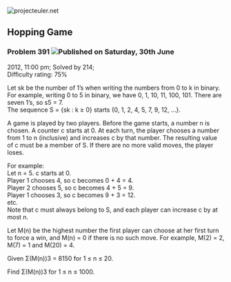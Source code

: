 ![projecteuler.net](images/print_page_logo.png)

## Hopping Game

### Problem 391 ![](images/icon_info.png)Published on Saturday, 30th June
2012, 11:00 pm; Solved by 214;  
Difficulty rating: 75%

Let sk be the number of 1’s when writing the numbers from 0 to k in binary.  
For example, writing 0 to 5 in binary, we have 0, 1, 10, 11, 100, 101. There
are seven 1’s, so s5 = 7.  
The sequence S = {sk : k ≥ 0} starts {0, 1, 2, 4, 5, 7, 9, 12, ...}.  

A game is played by two players. Before the game starts, a number n is chosen.
A counter c starts at 0. At each turn, the player chooses a number from 1 to n
(inclusive) and increases c by that number. The resulting value of c must be a
member of S. If there are no more valid moves, the player loses.

For example:  
Let n = 5. c starts at 0.  
Player 1 chooses 4, so c becomes 0 + 4 = 4.  
Player 2 chooses 5, so c becomes 4 + 5 = 9.  
Player 1 chooses 3, so c becomes 9 + 3 = 12.  
etc.  
Note that c must always belong to S, and each player can increase c by at most
n.

Let M(n) be the highest number the first player can choose at her first turn
to force a win, and M(n) = 0 if there is no such move. For example, M(2) = 2,
M(7) = 1 and M(20) = 4.

Given Σ(M(n))3 = 8150 for 1 ≤ n ≤ 20.

Find Σ(M(n))3 for 1 ≤ n ≤ 1000.

  
  


